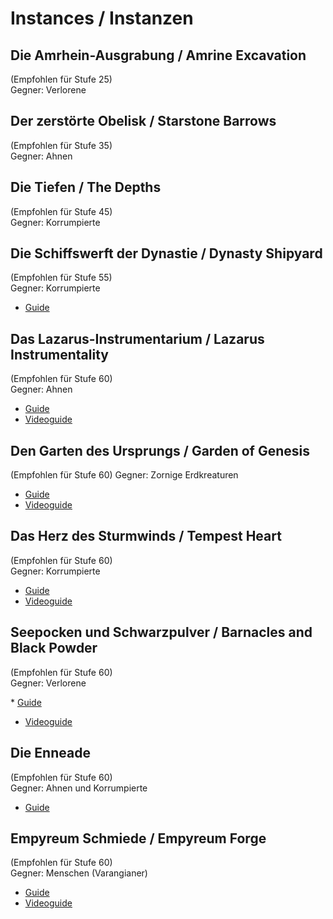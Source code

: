 # Instances / Instanzen

## Die Amrhein-Ausgrabung / Amrine Excavation	
(Empfohlen für Stufe 25)    
Gegner: Verlorene  

## Der zerstörte Obelisk / Starstone Barrows
(Empfohlen für Stufe 35)  
Gegner: Ahnen  

## Die Tiefen / The Depths 
(Empfohlen für Stufe 45)  
Gegner: Korrumpierte  

## Die Schiffswerft der Dynastie / Dynasty Shipyard
(Empfohlen für Stufe 55)  
Gegner: Korrumpierte  

* [Guide](https://newworldfans.com/articles/dynasty-shipyard-expedition-guide)

## Das Lazarus-Instrumentarium / Lazarus Instrumentality 
(Empfohlen für Stufe 60)  
Gegner: Ahnen  

* [Guide](https://newworldfans.com/articles/lazarus-instrumentality-guide)
* [Videoguide](https://www.youtube.com/watch?v=oKSVdJYN2t8)

## Den Garten des Ursprungs / Garden of Genesis
(Empfohlen für Stufe 60)
Gegner: Zornige Erdkreaturen  

* [Guide](https://newworldfans.com/articles/garden-of-genesis-guide)
* [Videoguide](https://www.youtube.com/watch?v=h9rBHDfQHVo)

## Das Herz des Sturmwinds / Tempest Heart 
(Empfohlen für Stufe 60)  
Gegner: Korrumpierte  

* [Guide](https://newworldfans.com/articles/new-world-tempest-heart)
* [Videoguide](https://www.youtube.com/watch?v=oKSVdJYN2t8)

## Seepocken und Schwarzpulver / Barnacles and Black Powder
(Empfohlen für Stufe 60)  
Gegner: Verlorene

* [Guide](https://newworldfans.com/articles/barnacles-and-black-powder-expedition-guide)
* [Videoguide](https://www.youtube.com/watch?v=nMFknhc1HAU)

## Die Enneade  
(Empfohlen für Stufe 60)  
Gegner: Ahnen und Korrumpierte

* [Guide](https://newworldfans.com/articles/ennead-expedition-guide)

## Empyreum Schmiede / Empyreum Forge
(Empfohlen für Stufe 60)  
Gegner: Menschen (Varangianer)

* [Guide](https://newworldfans.com/articles/empyrean-forge-expedition-guide)
* [Videoguide](https://www.youtube.com/watch?v=th6B3IDei4g)






